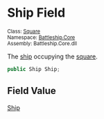 # Ship Field

<sub>Class: [Square](../Square.md)  
Namespace: [Battleship.Core](../../Battleship.Core.md)  
Assembly: Battleship.Core.dll</sub>

The [ship](../../Ship/Ship.md) occupying the [square](../Square.md).

```cs
public Ship Ship;
```

## Field Value

[Ship](../../Ship/Ship.md)